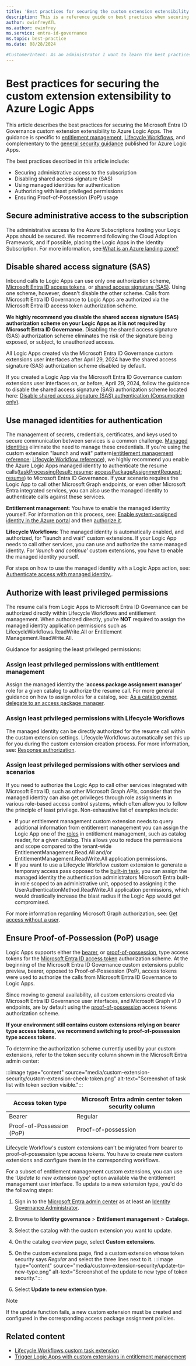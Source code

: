 ```yaml
---
title: 'Best practices for securing the custom extension extensibility to Azure Logic Apps'
description: This is a reference guide on best practices when securing custom extension extensibility to Azure Logic Apps.
author: owinfreyATL
ms.author: owinfrey
ms.service: entra-id-governance
ms.topic: best-practice
ms.date: 08/28/2024

#CustomerIntent: As an administrator I want to learn the best practices for securing custom extension extensibility to Azure Logic Apps.
---
```



# Best practices for securing the custom extension extensibility to Azure Logic Apps

This article describes the best practices for securing the Microsoft Entra ID Governance custom extension extensibility to Azure Logic Apps. The guidance is specific to [entitlement management](../id-governance/entitlement-management-logic-apps-integration.md), [Lifecycle Workflows](../id-governance/lifecycle-workflow-extensibility.md), and complementary to the [general security guidance](/azure/logic-apps/logic-apps-securing-a-logic-app?tabs=azure-portal) published for Azure Logic Apps.

The best practices described in this article include:

-	Securing administrative access to the subscription
-	Disabling shared access signature (SAS)
-	Using managed identities for authentication
-	Authorizing with least privileged permissions
-	Ensuring Proof-of-Possession (PoP) usage

## Secure administrative access to the subscription

The administrative access to the Azure Subscriptions hosting your Logic Apps should be secured. We recommend following the Cloud Adoption Framework, and if possible, placing the Logic Apps in the Identity Subscription. For more information, see:[What is an Azure landing zone?](/azure/cloud-adoption-framework/ready/landing-zone/#azure-landing-zone-architecture)


## Disable shared access signature (SAS)

Inbound calls to Logic Apps can use only one authorization scheme, [Microsoft Entra ID access tokens](/azure/logic-apps/logic-apps-securing-a-logic-app?tabs=azure-portal#enable-microsoft-entra-id-open-authentication-microsoft-entra-id-oauth), or [shared access signature (SAS)](/azure/logic-apps/logic-apps-securing-a-logic-app?tabs=azure-portal#sas). Using one scheme, however, doesn't disable the other scheme. Calls from Microsoft Entra ID Governance to Logic Apps are authorized via the Microsoft Entra ID access token authorization scheme. 

**We highly recommend you disable the shared access signature (SAS) authorization scheme on your Logic Apps as it is not required by Microsoft Entra ID Governance.** Disabling the shared access signature (SAS) authorization scheme eliminates the risk of the signature being exposed, or subject, to unauthorized access.

All Logic Apps created via the Microsoft Entra ID Governance custom extensions user interfaces after April 29, 2024 have the shared access signature (SAS) authorization scheme disabled by default.

If you created a Logic App via the Microsoft Entra ID Governance custom extensions user interfaces on, or before, April 29, 2024,  follow the guidance to disable the shared access signature (SAS) authorization scheme located here: [Disable shared access signature (SAS) authentication (Consumption only)](/azure/logic-apps/logic-apps-securing-a-logic-app?tabs=azure-portal#disable-shared-access-signature-sas-authentication-consumption-only).



## Use managed identities for authentication 

The management of secrets, credentials, certificates, and keys used to secure communication between services is a common challenge. [Managed identities](../identity/managed-identities-azure-resources/overview.md) eliminate the need to manage these credentials. If you're using the custom extension "launch and wait" pattern([entitlement management reference](entitlement-management-logic-apps-integration.md#configuring-custom-extensions-that-pause-entitlement-management-processes); [Lifecycle Workflow reference](lifecycle-workflow-extensibility.md#custom-task-extension-deployment-scenarios)), we highly recommend you enable the Azure Logic Apps managed identity to authenticate the resume calls([taskProcessingResult: resume](/graph/api/identitygovernance-taskprocessingresult-resume); [accessPackageAssignmentRequest: resume](/graph/api/accesspackageassignmentrequest-resume)) to Microsoft Entra ID Governance. If your scenario requires the Logic App to call other Microsoft Graph endpoints, or even other Microsoft Entra integrated services, you can also use the managed identity to authenticate calls against these services.


**Entitlement management**: You have to enable the managed identity yourself. For information on this process, see: [Enable system-assigned identity in the Azure portal](/azure/logic-apps/authenticate-with-managed-identity?tabs=consumption#enable-system-assigned-identity-in-the-azure-portal) and then [authorize it](custom-extension-security.md#assign-least-privileged-permissions-with-entitlement-management).

**Lifecycle Workflows**: The managed identity is automatically enabled, and authorized, for "launch and wait" custom extensions. If your Logic App needs to call other services, you can use and authorize the same managed identity. For ‘*launch and continue*’ custom extensions, you have to enable the managed identity yourself.

For steps on how to use the managed identity with a Logic Apps action, see: [Authenticate access with managed identity.](/azure/logic-apps/authenticate-with-managed-identity?tabs=consumption#authenticate-access-with-managed-identity).


## Authorize with least privileged permissions

The resume calls from Logic Apps to Microsoft Entra ID Governance can be authorized directly within Lifecycle Workflows and entitlement management. When authorized directly, you're **NOT** required to assign the managed identity application permissions such as LifecycleWorkflows.ReadWrite.All or Entitlement Management.ReadWrite.All. 

Guidance for assigning the least privileged permissions:

### Assign least privileged permissions with entitlement management

Assign the managed identity the ‘**access package assignment manager**’ role for a given catalog to authorize the resume call. For more general guidance on how to assign roles for a catalog, see: [As a catalog owner, delegate to an access package manager](entitlement-management-delegate-managers.md#as-a-catalog-owner-delegate-to-an-access-package-manager). 


### Assign least privileged permissions with Lifecycle Workflows

The managed identity can be directly authorized for the resume call within the custom extension settings. Lifecycle Workflows automatically set this up for you during the custom extension creation process. For more information, see: [Response authorization](lifecycle-workflow-extensibility.md#response-authorization).

### Assign least privileged permissions with other services and scenarios

If you need to authorize the Logic App to call other services integrated with Microsoft Entra ID, such as other Microsoft Graph APIs, consider that the managed identity can also get privileges through role assignments in various role-based access control systems, which often allow you to follow the principle of least privilege. Non-exhaustive list of examples include:

- If your entitlement management custom extension needs to query additional information from entitlement management you can assign the Logic App one of the [roles](entitlement-management-delegate.md) in entitlement management, such as catalog reader, for a given catalog. This allows you to reduce the permissions and scope compared to the tenant-wide EntitlementManagement.Read.All and/or EntitlementManagement.ReadWrite.All application permissions. 
- If you want to use a Lifecycle Workflow custom extension to generate a temporary access pass opposed to the [built-in task](lifecycle-workflow-tasks.md#generate-temporary-access-pass-and-send-via-email-to-users-manager), you can assign the managed identity the authentication administrators Microsoft Entra built-in role scoped to an administrative unit, opposed to assigning it the UserAuthenticationMethod.ReadWrite.All application permissions, which would drastically increase the blast radius if the Logic App would get compromised.

For more information regarding Microsoft Graph authorization, see: [Get access without a user](/graph/auth-v2-service).

## Ensure Proof-of-Possession (PoP) usage

Logic Apps supports either the [bearer](../identity-platform/v2-protocols.md#tokens), or [proof-of-possession](/entra/msal/dotnet/advanced/proof-of-possession-tokens), type access tokens for the [Microsoft Entra ID access token](/azure/logic-apps/logic-apps-securing-a-logic-app?tabs=azure-portal#enable-microsoft-entra-id-open-authentication-microsoft-entra-id-oauth) authorization scheme. At the beginning of the Microsoft Entra ID Governance custom extensions public preview, bearer, opposed to Proof-of-Possession (PoP), access tokens were used to authorize the calls from Microsoft Entra ID Governance to Logic Apps.

Since moving to general availability, all custom extensions created via Microsoft Entra ID Governance user interfaces, and Microsoft Graph v1.0 endpoints, are by default using the [proof-of-possession](/entra/msal/dotnet/advanced/proof-of-possession-tokens) access tokens authorization scheme.

**If your environment still contains custom extensions relying on bearer type access tokens, we recommend switching to proof-of-possession type access tokens.**

To determine the authorization scheme currently used by your custom extensions, refer to the token security column shown in the Microsoft Entra admin center:

:::image type="content" source="media/custom-extension-security/custom-extension-check-token.png" alt-text="Screenshot of task list with token section visible.":::


|Access token type  |Microsoft Entra admin center token security column  |
|---------|---------|
|Bearer     |  Regular        |
|Proof-of-Possession (PoP)     |  Proof-of-possession       |

Lifecycle Workflow's custom extensions can't be migrated from bearer to proof-of-possession type access tokens. You have to create new custom extensions and configure them in the corresponding workflows.

For a subset of entitlement management custom extensions, you can use the ‘*Update to new extension type*’ option available via the entitlement management user interface. To update to a new extension type, you'd do the following steps:

1. Sign in to the [Microsoft Entra admin center](https://entra.microsoft.com) as at least an [Identity Governance Administrator](../identity/role-based-access-control/permissions-reference.md#identity-governance-administrator).

1. Browse to **Identity governance** > **Entitlement management** > **Catalogs**. 

1. Select the catalog with the custom extension you want to update.

1. On the catalog overview page, select **Custom extensions**.

1. On the custom extensions page, find a custom extension whose token security says *Regular* and select the three lines next to it.
    :::image type="content" source="media/custom-extension-security/update-to-new-type.png" alt-text="Screenshot of the update to new type of token security.":::
1. Select **Update to new extension type**.  

> [!NOTE]
> If the update function fails, a new custom extension must be created and configured in the corresponding access package assignment policies.

## Related content

- [Lifecycle Workflows custom task extension](lifecycle-workflow-extensibility.md)
- [Trigger Logic Apps with custom extensions in entitlement management](entitlement-management-logic-apps-integration.md)
